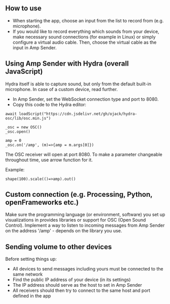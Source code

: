 ## How to use
- When starting the app, choose an input from the list to record from (e.g. microphone).
- If you would like to record everything which sounds from your device, make necessary sound connections (for example in Linux) or simply configure a virtual audio cable. Then, choose the virtual cable as the input in Amp Sender.

## Using Amp Sender with Hydra (overall JavaScript)
Hydra itself is able to capture sound, but only from the default built-in microphone. In case of a custom device, read further.

- In Amp Sender, set the WebSocket connection type and port to 8080.
- Copy this code to the Hydra editor:
```
await loadScript("https://cdn.jsdelivr.net/gh/ojack/hydra-osc/lib/osc.min.js")

_osc = new OSC()
_osc.open()

amp = 0
_osc.on('/amp', (m)=>{amp = m.args[0]})
```
The OSC receiver will open at port 8080. To make a parameter changeable throughout time, use arrow function for it.

Example:
```
shape(100).scale(()=>amp).out()
```
## Custom connection (e.g. Processing, Python, openFrameworks etc.)
Make sure the programming language (or environment, software) you set up visualizations in provides libraries or support for OSC (Open Sound Control). Implement a way to listen to incoming messages from Amp Sender on the address '/amp' - depends on the library you use.
## Sending volume to other devices
Before setting things up:
- All devices to send messages including yours must be connected to the same network
- Find the public IP address of your device (in its settings)
- The IP address should serve as the host to set in Amp Sender
- All receivers should then try to connect to the same host and port defined in the app
